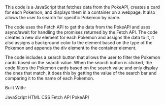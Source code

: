 This code is a JavaScript that fetches data from the PokeAPI, creates a card for each Pokemon, and displays them in a container on a webpage. It also allows the user to search for specific Pokemon by name.

The code uses the Fetch API to get the data from the PokeAPI and uses async/await for handling the promises returned by the Fetch API. The code creates a new div element for each Pokemon and assigns the data to it, it also assigns a background color to the element based on the type of the Pokemon and appends the div element to the container element.

The code includes a search button that allows the user to filter the Pokemon cards based on the search value. When the search button is clicked, the code filters the Pokemon cards based on the search value and only display the ones that match, it does this by getting the value of the search bar and comparing it to the name of each Pokemon.


Built With:

JavaScript
HTML
CSS
Fetch API
PokeAPI